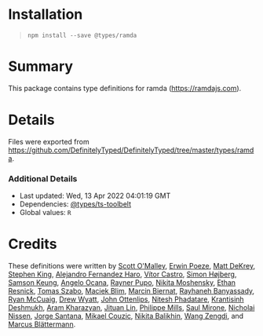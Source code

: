 # Installation
> `npm install --save @types/ramda`

# Summary
This package contains type definitions for ramda (https://ramdajs.com).

# Details
Files were exported from https://github.com/DefinitelyTyped/DefinitelyTyped/tree/master/types/ramda.

### Additional Details
 * Last updated: Wed, 13 Apr 2022 04:01:19 GMT
 * Dependencies: [@types/ts-toolbelt](https://npmjs.com/package/@types/ts-toolbelt)
 * Global values: `R`

# Credits
These definitions were written by [Scott O'Malley](https://github.com/TheHandsomeCoder), [Erwin Poeze](https://github.com/donnut), [Matt DeKrey](https://github.com/mdekrey), [Stephen King](https://github.com/sbking), [Alejandro Fernandez Haro](https://github.com/afharo), [Vítor Castro](https://github.com/teves-castro), [Simon Højberg](https://github.com/hojberg), [Samson Keung](https://github.com/samsonkeung), [Angelo Ocana](https://github.com/angeloocana), [Rayner Pupo](https://github.com/raynerd), [Nikita Moshensky](https://github.com/moshensky), [Ethan Resnick](https://github.com/ethanresnick), [Tomas Szabo](https://github.com/deftomat), [Maciek Blim](https://github.com/blimusiek), [Marcin Biernat](https://github.com/biern), [Rayhaneh Banyassady](https://github.com/rayhaneh), [Ryan McCuaig](https://github.com/rgm), [Drew Wyatt](https://github.com/drewwyatt), [John Ottenlips](https://github.com/jottenlips), [Nitesh Phadatare](https://github.com/minitesh), [Krantisinh Deshmukh](https://github.com/krantisinh), [Aram Kharazyan](https://github.com/nemo108), [Jituan Lin](https://github.com/jituanlin), [Philippe Mills](https://github.com/Philippe-mills), [Saul Mirone](https://github.com/Saul-Mirone), [Nicholai Nissen](https://github.com/Nicholaiii), [Jorge Santana](https://github.com/LORDBABUINO), [Mikael Couzic](https://github.com/couzic), [Nikita Balikhin](https://github.com/NEWESTERS), [Wang Zengdi](https://github.com/adispring), and [Marcus Blättermann](https://github.com/essenmitsosse).
